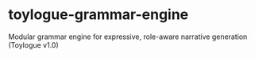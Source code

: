 # toylogue-grammar-engine
Modular grammar engine for expressive, role-aware narrative generation (Toylogue v1.0)
